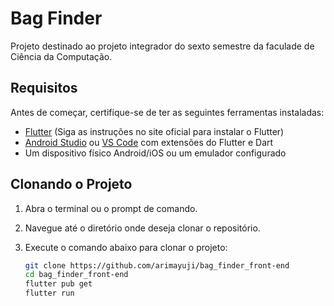 # Bag Finder

Projeto destinado ao projeto integrador do sexto semestre da faculade de Ciência da Computação.

## Requisitos

Antes de começar, certifique-se de ter as seguintes ferramentas instaladas:

- [Flutter](https://flutter.dev/docs/get-started/install) (Siga as instruções no site oficial para instalar o Flutter)
- [Android Studio](https://developer.android.com/studio) ou [VS Code](https://code.visualstudio.com/) com extensões do Flutter e Dart
- Um dispositivo físico Android/iOS ou um emulador configurado

## Clonando o Projeto

1. Abra o terminal ou o prompt de comando.
2. Navegue até o diretório onde deseja clonar o repositório.
3. Execute o comando abaixo para clonar o projeto:

   ```bash
   git clone https://github.com/arimayuji/bag_finder_front-end
   cd bag_finder_front-end
   flutter pub get
   flutter run

